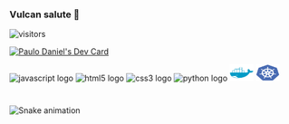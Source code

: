 ### Vulcan salute :vulcan_salute:

<div align="left">

![visitors](https://visitor-badge.glitch.me/badge?page_id=pdaambrosio.visitor-badge)

<a href="https://app.daily.dev/pdajgs"><img src="https://api.daily.dev/devcards/7d026506b1f94058bde44268f42fefd9.png?r=9dv" width="200" alt="Paulo Daniel's Dev Card"/></a>
</div>

<div align="left">
  <img src="https://cdn.jsdelivr.net/gh/devicons/devicon/icons/javascript/javascript-original.svg" height="30" width="42" alt="javascript logo"  />
  <img src="https://cdn.jsdelivr.net/gh/devicons/devicon/icons/html5/html5-original.svg" height="30" width="42" alt="html5 logo"  />
  <img src="https://cdn.jsdelivr.net/gh/devicons/devicon/icons/css3/css3-original.svg" height="30" width="42" alt="css3 logo"  />
  <img src="https://cdn.jsdelivr.net/gh/devicons/devicon/icons/python/python-original.svg" height="30" width="42" alt="python logo"  />
  <img height="30" src="https://raw.githubusercontent.com/devicons/devicon/master/icons/docker/docker-plain.svg" height="30" width="42" alt="docker logo">
  <img height="30" src="https://raw.githubusercontent.com/devicons/devicon/master/icons/kubernetes/kubernetes-plain.svg" height="30" width="42" alt="kubernetes logo">
</div>

###

<br clear="both">
<img src="https://raw.githubusercontent.com/pdaambrosio/pdaambrosio/55e351ef8c813df99ee7087f5b1b8ffb8dca6e76/snake.svg" alt="Snake animation" />

###
